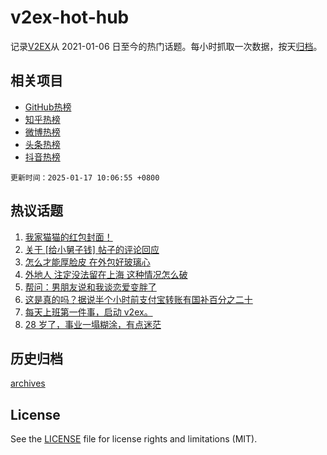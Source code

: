 # v2ex-hot-hub

 记录[V2EX](https://www.v2ex.com/)从 2021-01-06 日至今的热门话题。每小时抓取一次数据，按天[归档](archives)。
 
 ## 相关项目

- [GitHub热榜](https://github.com/lonnyzhang423/github-hot-hub)
- [知乎热榜](https://github.com/lonnyzhang423/zhihu-hot-hub)
- [微博热榜](https://github.com/lonnyzhang423/weibo-hot-hub)
- [头条热榜](https://github.com/lonnyzhang423/toutiao-hot-hub)
- [抖音热榜](https://github.com/lonnyzhang423/douyin-hot-hub)


 `更新时间：2025-01-17 10:06:55 +0800`

## 热议话题

1. [我家猫猫的红包封面！](https://www.v2ex.com/t/1105467)
1. [关于 [给小舅子钱] 帖子的评论回应](https://www.v2ex.com/t/1105494)
1. [怎么才能厚脸皮 在外包好玻璃心](https://www.v2ex.com/t/1105453)
1. [外地人 注定没法留在上海 这种情况怎么破](https://www.v2ex.com/t/1105580)
1. [帮问：男朋友说和我谈恋爱变胖了](https://www.v2ex.com/t/1105516)
1. [这是真的吗？据说半个小时前支付宝转账有国补百分之二十](https://www.v2ex.com/t/1105570)
1. [每天上班第一件事，启动 v2ex。](https://www.v2ex.com/t/1105715)
1. [28 岁了，事业一塌糊涂，有点迷茫](https://www.v2ex.com/t/1105724)

## 历史归档

[archives](archives)

## License

See the [LICENSE](LICENSE) file for license rights and limitations (MIT).
